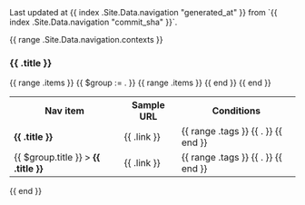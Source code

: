 <div class="alert alert-primary">
Last updated at {{ index .Site.Data.navigation "generated_at" }}
from `{{ index .Site.Data.navigation "commit_sha" }}`.
</div>

{{ range .Site.Data.navigation.contexts }}
### {{ .title }}

<table>
<tr>
<th>Nav item</th>
<th>Sample URL</th>
<th>Conditions</th>
{{ range .items }}
{{ $group := . }}
<tr>
<td><strong>{{ .title }}</strong></td>
<td>{{ .link }}</td>
<td>
{{ range .tags }}
<span class="gl-label gl-label-text-light" style="--label-background-color: #428BCA; --label-inset-border: inset 0 0 0 2px #428BCA;">
<span class="gl-link gl-label-link">
<span class="gl-label-text">{{ . }}</span>
</span>
</span>
{{ end }}
</td>
</tr>
{{ range .items }}
<tr>
<td>{{ $group.title }} &gt; <strong>{{ .title }}</strong></td>
<td>{{ .link }}</td>
<td>
{{ range .tags }}
<span class="gl-label gl-label-text-light" style="--label-background-color: #428BCA; --label-inset-border: inset 0 0 0 2px #428BCA;">
<span class="gl-link gl-label-link">
<span class="gl-label-text">{{ . }}</span>
</span>
</span>
{{ end }}
</td>
</tr>
{{ end }}
{{ end }}
</table>
{{ end }}